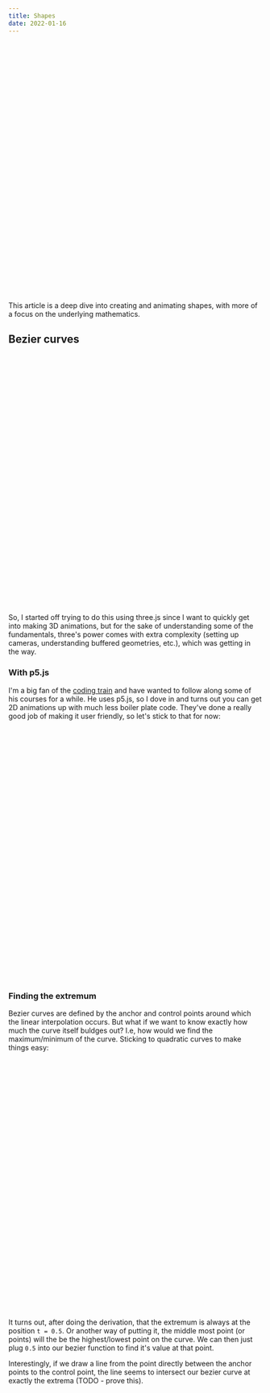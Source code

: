 ```yaml
---
title: Shapes
date: 2022-01-16
---
```


<div style="height: 500px" id="shapes"></div>

This article is a deep dive into creating and animating shapes, with more of a focus on the underlying mathematics. 
## Bezier curves
<div style="height: 500px" id="bezier"></div>

So, I started off trying to do this using three.js since I want to quickly get into making 3D animations, but for the sake of understanding some of the fundamentals, three's power comes with extra complexity (setting up cameras, understanding buffered geometries, etc.), which was getting in the way. 


### With p5.js
I'm a big fan of the [coding train](https://thecodingtrain.com/) and have wanted to follow along some of his courses for a while. He uses p5.js, so I dove in and turns out you can get 2D animations up with much less boiler plate code. They've done a really good job of making it user friendly, so let's stick to that for now:

<div style="height: 500px" id="bezier-p5"></div>

### Finding the extremum
Bezier curves are defined by the anchor and control points around which the linear interpolation occurs. But what if we want to know exactly how much the curve itself buldges out? I.e, how would we find the maximum/minimum of the curve. Sticking to quadratic curves to make things easy:

<div style="height: 500px" id="bezier-extremum"></div>

It turns out, after doing the derivation, that the extremum is always at the position `t = 0.5`. Or another way of putting it, the middle most point (or points) will the be the highest/lowest point on the curve. We can then just plug `0.5` into our bezier function to find it's value at that point.

Interestingly, if we draw a line from the point directly between the anchor points to the control point, the line seems to intersect our bezier curve at exactly the extrema (TODO - prove this).




